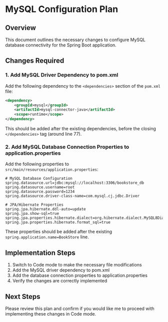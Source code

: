 # MySQL Configuration Plan

## Overview
This document outlines the necessary changes to configure MySQL database connectivity for the Spring Boot application.

## Changes Required

### 1. Add MySQL Driver Dependency to pom.xml

Add the following dependency to the `<dependencies>` section of the `pom.xml` file:

```xml
<dependency>
    <groupId>mysql</groupId>
    <artifactId>mysql-connector-java</artifactId>
    <scope>runtime</scope>
</dependency>
```

This should be added after the existing dependencies, before the closing `</dependencies>` tag (around line 77).

### 2. Add MySQL Database Connection Properties to application.properties

Add the following properties to `src/main/resources/application.properties`:

```properties
# MySQL Database Configuration
spring.datasource.url=jdbc:mysql://localhost:3306/bookstore_db
spring.datasource.username=root
spring.datasource.password=1234
spring.datasource.driver-class-name=com.mysql.cj.jdbc.Driver

# JPA/Hibernate Properties
spring.jpa.hibernate.ddl-auto=update
spring.jpa.show-sql=true
spring.jpa.properties.hibernate.dialect=org.hibernate.dialect.MySQL8Dialect
spring.jpa.properties.hibernate.format_sql=true
```

These properties should be added after the existing `spring.application.name=BookStore` line.

## Implementation Steps

1. Switch to Code mode to make the necessary file modifications
2. Add the MySQL driver dependency to pom.xml
3. Add the database connection properties to application.properties
4. Verify the changes are correctly implemented

## Next Steps

Please review this plan and confirm if you would like me to proceed with implementing these changes in Code mode.